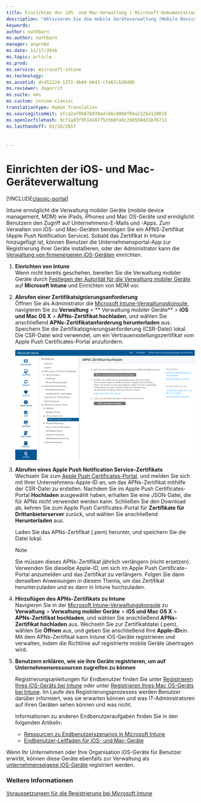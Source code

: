 ```yaml
---
title: Einrichten der iOS- und Mac-Verwaltung | Microsoft-Dokumentation
description: "Aktivieren Sie die mobile Geräteverwaltung (Mobile Device Management, MDM) für iOS-Geräte einschließlich iPads und iPhones sowie Mac OS X-Geräte mit Microsoft Intune."
keywords: 
author: nathbarn
ms.author: nathbarn
manager: angrobe
ms.date: 11/17/2016
ms.topic: article
ms.prod: 
ms.service: microsoft-intune
ms.technology: 
ms.assetid: dc451224-1372-4b84-b641-cfa67cb3849b
ms.reviewer: dagerrit
ms.suite: ems
ms.custom: intune-classic
translationtype: Human Translation
ms.sourcegitcommit: afca2af0b07b939adc66c8804f04a1125e12001b
ms.openlocfilehash: 9c71a83f9514187753360fa9c2085584d1b76711
ms.lasthandoff: 02/18/2017


---
```


# <a name="set-up-ios-and-mac-device-management"></a>Einrichten der iOS- und Mac-Geräteverwaltung

[!INCLUDE[classic-portal](../includes/classic-portal.md)]

Intune ermöglicht die Verwaltung mobiler Geräte (mobile device management, MDM) wie iPads, iPhones und Mac OS-Geräte und ermöglicht Benutzern den Zugriff auf Unternehmens-E-Mails und -Apps. Zum Verwalten von iOS- und Mac-Geräten benötigen Sie ein APNS-Zertifikat (Apple Push Notification Service). Sobald das Zertifikat in Intune hinzugefügt ist, können Benutzer die Unternehmensportal-App zur Registrierung ihrer Geräte installieren, oder der Administrator kann die [Verwaltung von firmeneigenen iOS-Geräten](enroll-corporate-owned-ios-devices-in-microsoft-intune.md) einrichten.

1.  **Einrichten von Intune**<br>
    Wenn nicht bereits geschehen, bereiten Sie die Verwaltung mobiler Geräte durch [Festlegen der Autorität für die Verwaltung mobiler Geräte](prerequisites-for-enrollment.md#step-2-set-mdm-authority) auf **Microsoft Intune** und Einrichten von MDM vor.

2.  **Abrufen einer Zertifikatsignierungsanforderung**<br>
    Öffnen Sie als Administrator die [Microsoft Intune-Verwaltungskonsole](http://manage.microsoft.com), navigieren Sie zu **Verwaltung** &gt; ** Verwaltung mobiler Geräte** &gt; **iOS und Mac OS X** &gt; **APNs-Zertifikat hochladen**, und wählen Sie anschließend **APNs-Zertifikatanforderung herunterladen** aus. Speichern Sie die Zertifikatsignierungsanforderung (CSR-Datei) lokal. Die CSR-Datei wird verwendet, um ein Vertrauensstellungszertifikat vom Apple Push Certificates-Portal anzufordern.

    ![Dialogfeld „APNs-Zertifikat hochladen“](../media/Intune-iOS-enrollment-with-apns.png)

3.  **Abrufen eines Apple Push Notification Service-Zertifikats**<br>
    Wechseln Sie zum [Apple Push Certificates-Portal](http://go.microsoft.com/fwlink/?LinkId=269844), und melden Sie sich mit Ihrer Unternehmens-Apple-ID an, um das APNs-Zertifikat mithilfe der CSR-Datei zu erstellen. Nachdem Sie im Apple Push Certificates-Portal **Hochladen** ausgewählt haben, erhalten Sie eine JSON-Datei, die für APNs nicht verwendet werden kann. Schließen Sie den Download ab, kehren Sie zum Apple Push Certificates-Portal für **Zertifikate für Drittanbieterserver** zurück, und wählen Sie anschließend **Herunterladen** aus.

    Laden Sie das APNs-Zertifikat (.pem) herunter, und speichern Sie die Datei lokal.

    > [!NOTE]
    > Sie müssen dieses APNs-Zertifikat jährlich verlängern (nicht ersetzen). Verwenden Sie dieselbe Apple-ID, um sich im Apple Push Certificate-Portal anzumelden und das Zertifikat zu verlängern. Folgen Sie dann denselben Anweisungen in diesem Thema, um das Zertifikat herunterzuladen und es dann in Intune hochzuladen.

4.  **Hinzufügen des APNs-Zertifikats zu Intune**<br>
    Navigieren Sie in der [Microsoft Intune-Verwaltungskonsole](http://manage.microsoft.com) zu **Verwaltung** &gt; **Verwaltung mobiler Geräte** &gt; **iOS und Mac OS X** &gt; **APNs-Zertifikat hochladen**, und wählen Sie anschließend **APNs-Zertifikat hochladen** aus. Wechseln Sie zur Zertifikatdatei (.pem), wählen Sie **Öffnen** aus, und geben Sie anschließend Ihre **Apple-ID**ein. Mit dem APNs-Zertifikat kann Intune iOS-Geräte registrieren und verwalten, indem die Richtlinie auf registrierte mobile Geräte übertragen wird.

5.  **Benutzern erklären, wie sie ihre Geräte registrieren, um auf Unternehmensressourcen zugreifen zu können**

    Registrierungsanleitungen für Endbenutzer finden Sie unter [Registrieren Ihres iOS-Geräts bei Intune](../enduser/enroll-your-device-in-intune-ios.md) oder unter [Registrieren Ihres Mac OS-Geräts bei Intune](../enduser/enroll-your-device-in-intune-macos.md). Im Laufe des Registrierungsprozesses werden Benutzer darüber informiert, was sie erwarten können und was IT-Administratoren auf ihren Geräten sehen können und was nicht.

    Informationen zu anderen Endbenutzeraufgaben finden Sie in den folgenden Artikeln:
    - [Ressourcen zu Endbenutzerszenarios in Microsoft Intune](how-to-educate-your-end-users-about-microsoft-intune.md)
    - [Endbenutzer-Leitfaden für iOS- und Mac-Geräte](../enduser/using-your-ios-or-macOS-device-with-intune.md)

Wenn Ihr Unternehmen oder Ihre Organisation iOS-Geräte für Benutzer erwirbt, können diese Geräte ebenfalls zur Verwaltung als [unternehmenseigene iOS-Geräte](enroll-corporate-owned-ios-devices-in-microsoft-intune.md) registriert werden.

### <a name="see-also"></a>Weitere Informationen
[Voraussetzungen für die Registrierung bei Microsoft Intune](prerequisites-for-enrollment.md)

